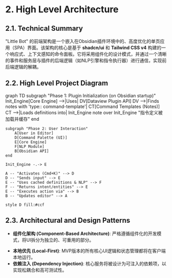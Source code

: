 # 2. High Level Architecture

## 2.1. Technical Summary

"Little Bot" 的前端架构是一个嵌入在Obsidian插件环境中的、高度优化的单页应用（SPA）界面。该架构的核心是基于 **shadcn/ui** 和 **Tailwind CSS v4** 构建的一个响应式、上下文感知的命令面板。它将采用组件化的设计模式，并通过一个清晰的事件和服务层与插件的后端逻辑（如NLP引擎和指令执行器）进行通信，实现前后端逻辑的解耦。

## 2.2. High Level Project Diagram

graph TD
subgraph "Phase 1: Plugin Initialization (on Obsidian startup)"
Init_Engine[Core Engine] -->|Uses| DV[Dataview Plugin API]
DV -->|Finds notes with 'type:: command-template'| CT[Command Templates (Notes)]
CT -->|Loads definitions into| Init_Engine
note over Init_Engine "指令定义被加载并缓存"
end

    subgraph "Phase 2: User Interaction"
        A[User in Editor]
        D[Command Palette (UI)]
        E[Core Engine]
        F[NLP Module]
        B[Obsidian API]
    end

    Init_Engine -.-> E

    A -- "Activates (Cmd+K)" --> D
    D -- "Sends input" --> E
    E -- "Uses cached definitions & NLP" --> F
    F -- "Returns intent/entities" --> E
    E -- "Executes action via" --> B
    B -- "Updates editor" --> A

    style D fill:#ccf

## 2.3. Architectural and Design Patterns

- **组件化架构 (Component-Based Architecture)**: 严格遵循组件化的开发模式，将UI拆分为独立的、可重用的部分。

* **本地优先 (Local-First)**: MVP版本的所有核心UI逻辑和状态管理都将在客户端本地运行。
* **依赖注入 (Dependency Injection)**: 核心服务将被设计为可注入的依赖项，以实现松耦合和高可测试性。
